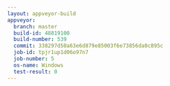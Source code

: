 ```yaml
---
layout: appveyor-build
appveyor:
  branch: master
  build-id: 48819100
  build-number: 539
  commit: 338297d50a63e6d879e85003f6e73856da0c895c
  job-id: tpjr1up1d06o97n7
  job-number: 5
  os-name: Windows
  test-result: 0
---
```

